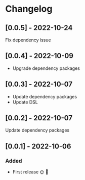 # Changelog

## [0.0.5] - 2022-10-24

Fix dependency issue

## [0.0.4] - 2022-10-09

- Upgrade dependency packages

## [0.0.3] - 2022-10-07

- Update dependency packages
- Update DSL

## [0.0.2] - 2022-10-07

Update dependency packages

## [0.0.1] - 2022-10-06

### Added
* First release 🌞 🚀

